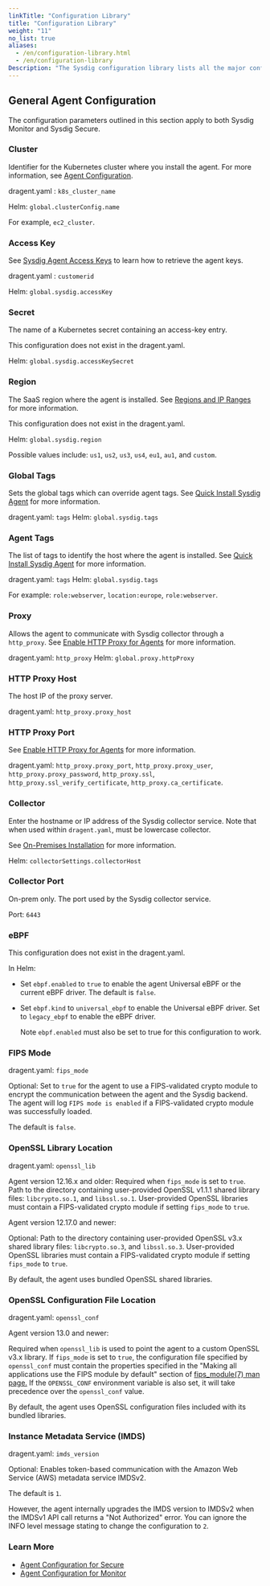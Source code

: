 ```yaml
---
linkTitle: "Configuration Library"
title: "Configuration Library"
weight: "11"
no_list: true
aliases:
  - /en/configuration-library.html
  - /en/configuration-library
Description: "The Sysdig configuration library lists all the major configurations supported by Sysdig agent components. This  document is evolving and will be updated as new configurations are added to the product."
---
```


## General Agent Configuration

The configuration parameters outlined in this section apply to both Sysdig Monitor and Sysdig Secure.

### Cluster

Identifier for the Kubernetes cluster where you install the agent. For more information, see [Agent Configuration](/en/understand-the-agent-configuration).

dragent.yaml : `k8s_cluster_name`

Helm: `global.clusterConfig.name`

For example, `ec2_cluster`.

### Access Key

See <a href="/en/docs/administration/administration-settings/agent-installation-overview-and-key/#retrieve-the-agent-access-key">Sysdig Agent Access Keys</a> to learn how to retrieve the agent keys.

dragent.yaml : `customerid`

Helm: `global.sysdig.accessKey`

### Secret

The name of a Kubernetes secret containing an access-key entry.

This configuration does not exist in the dragent.yaml.

Helm: `global.sysdig.accessKeySecret`

### Region

The SaaS region where the agent is installed. See <a href="/en/docs/administration/saas-regions-and-ip-ranges/">Regions and IP Ranges</a> for more information.

This configuration does not exist in the dragent.yaml.

Helm: `global.sysdig.region`

Possible values include: <code>us1</code>, <code>us2</code>, <code>us3</code>, <code>us4</code>, <code>eu1</code>, <code>au1</code>, and <code>custom</code>.

### Global Tags

Sets the global tags which can override agent tags. See <a href="/en/docs/installation/">Quick Install Sysdig Agent</a> for more information.

dragent.yaml: `tags`
Helm: `global.sysdig.tags`

### Agent Tags

The list of tags to identify the host where the agent is installed.  See <a href="/en/docs/installation/">Quick Install Sysdig Agent</a> for more information.

dragent.yaml: `tags`
Helm: `global.sysdig.tags`

For example: <code>role:webserver</code>, <code>location:europe</code>, <code>role:webserver</code>.

### Proxy

Allows the agent to communicate with Sysdig collector through a <code>http_proxy</code>. See <a href="/en/enable-http-proxy-for-agents/">Enable HTTP Proxy for Agents</a> for more information.

dragent.yaml: `http_proxy`
Helm: `global.proxy.httpProxy`

### HTTP Proxy Host

The host IP of the proxy server.

dragent.yaml: `http_proxy.proxy_host`

### HTTP Proxy Port

See <a href="/en/enable-http-proxy-for-agents">Enable HTTP Proxy for Agents</a> for more information. 

dragent.yaml: `http_proxy.proxy_port`, `http_proxy.proxy_user`, `http_proxy.proxy_password`, `http_proxy.ssl`, `http_proxy.ssl_verify_certificate`, `http_proxy.ca_certificate`.

### Collector

Enter the hostname or IP address of the Sysdig collector service. Note that when used within <code>dragent.yaml</code>, must be lowercase collector.</p><p>See <a href="/en/docs/administration/on-premises-deployments/on-premises-installation/installer-kubernetes-openshift/">On-Premises Installation</a> for more information.

Helm: `collectorSettings.collectorHost`

### Collector Port

On-prem only. The port used by the Sysdig collector service.

Port: `6443`

### eBPF

This configuration does not exist in the dragent.yaml.

In Helm:

- Set `ebpf.enabled` to `true` to enable the agent Universal eBPF or the current eBPF driver. The default is `false`.

- Set `ebpf.kind` to `universal_ebpf` to enable the Universal eBPF driver. Set to `legacy_ebpf` to enable the eBPF driver.

  Note `ebpf.enabled` must also be set to true for this configuration to work.

### FIPS Mode

dragent.yaml: `fips_mode`


Optional: Set to `true` for the agent to use a FIPS-validated crypto module to encrypt the communication between the agent and the Sysdig backend. The agent will log `FIPS mode is enabled` if a FIPS-validated crypto module was successfully loaded.

The default is `false`.

### OpenSSL Library Location

dragent.yaml: `openssl_lib`

Agent version 12.16.x and older: Required when <code>fips_mode</code> is set to <code>true</code>.  Path to the directory containing user-provided OpenSSL v1.1.1 shared library files: <code>libcrypto.so.1</code>, and <code>libssl.so.1</code>.  User-provided OpenSSL libraries must contain a FIPS-validated crypto module if setting <code>fips_mode</code> to <code>true</code>.</p>

Agent version 12.17.0 and newer: <p>Optional: Path to the directory containing user-provided OpenSSL v3.x shared library files: <code>libcrypto.so.3</code>, and <code>libssl.so.3</code>.  User-provided OpenSSL libraries must contain a FIPS-validated crypto module if setting <code>fips_mode</code> to <code>true</code>.</p>

By default, the agent uses bundled OpenSSL shared libraries.

### OpenSSL Configuration File Location

dragent.yaml: `openssl_conf`

Agent version 13.0 and newer: <p>Required when <code>openssl_lib</code> is used to point the agent to a custom OpenSSL v3.x library.  If <code>fips_mode</code> is set to <code>true</code>, the configuration file specified by <code>openssl_conf</code> must contain the properties specified in the "Making all applications use the FIPS module by default" section of <a href="https://www.openssl.org/docs/man3.2/man7/fips_module.html">fips_module(7) man page.</a> If the <code>OPENSSL_CONF</code> environment variable is also set, it will take precedence over the <code>openssl_conf</code> value.</p>

By default, the agent uses OpenSSL configuration files included with its bundled libraries.

### Instance Metadata Service (IMDS)

dragent.yaml: `imds_version`

Optional: Enables token-based communication with the Amazon Web Service (AWS) metadata service IMDSv2.

The default is `1`.

However, the agent internally upgrades the IMDS version to IMDSv2 when the IMDSv1 API call returns a "Not Authorized" error. You can ignore the INFO level message stating to change the configuration to `2`.

### Learn More

- [Agent Configuration for Secure](/en/configuration-library-secure)
- [Agent Configuration for Monitor](/en/configuration-library-monitor)

  
